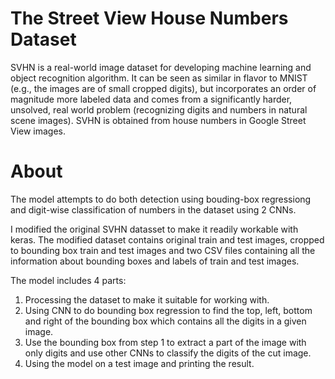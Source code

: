 # The Street View House Numbers Dataset

SVHN is a real-world image dataset for developing machine learning and object recognition algorithm. It can be seen as similar in flavor to MNIST (e.g., the images are of small cropped digits), but incorporates an order of magnitude more labeled data and comes from a significantly harder, unsolved, real world problem (recognizing digits and numbers in natural scene images). SVHN is obtained from house numbers in Google Street View images.

# About

The model attempts to do both detection using bouding-box regressiong and digit-wise classification of numbers in the dataset using 2 CNNs.

I modified the original SVHN datasset to make it readily workable with keras. The modified dataset contains original train and test images, cropped to bounding box train and test images and two CSV files containing all the information about bounding boxes and labels of train and test images.

The model includes 4 parts:

1. Processing the dataset to make it suitable for working with.
2. Using CNN to do bounding box regression to find the top, left, bottom and right of the bounding box which contains all the digits in a given image.
3. Use the bounding box from step 1 to extract a part of the image with only digits and use other CNNs to classify the digits of the cut image.
4. Using the model on a test image and printing the result.
